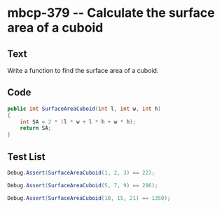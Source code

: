 # mbcp-379 -- Calculate the surface area of a cuboid

## Text

Write a function to find the surface area of a cuboid.

## Code

```csharp
public int SurfaceAreaCuboid(int l, int w, int h)  
{  
    int SA = 2 * (l * w + l * h + w * h);  
    return SA;  
}
```

## Test List

```csharp
Debug.Assert(SurfaceAreaCuboid(1, 2, 3) == 22);
```

```csharp
Debug.Assert(SurfaceAreaCuboid(5, 7, 9) == 286);
```

```csharp
Debug.Assert(SurfaceAreaCuboid(10, 15, 21) == 1350);
```
